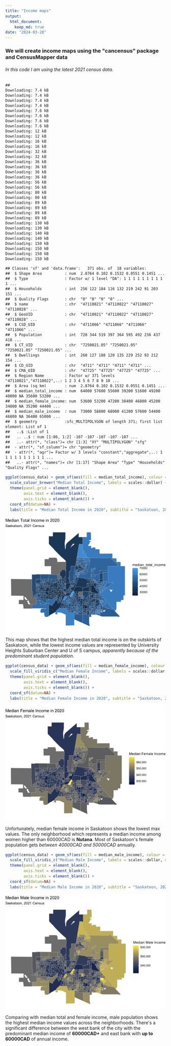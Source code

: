 ```yaml
---
title: "Income maps"
output: 
  html_document:
    keep_md: true
date: "2024-03-28"
---
```

### We will create income maps using the "cancensus" package and CensusMapper data
###### In this code I am using the latest 2021 census data.




```
## 
Downloading: 7.4 kB     
Downloading: 7.4 kB     
Downloading: 7.4 kB     
Downloading: 7.4 kB     
Downloading: 7.6 kB     
Downloading: 7.6 kB     
Downloading: 7.6 kB     
Downloading: 7.6 kB     
Downloading: 12 kB     
Downloading: 12 kB     
Downloading: 16 kB     
Downloading: 16 kB     
Downloading: 32 kB     
Downloading: 32 kB     
Downloading: 36 kB     
Downloading: 36 kB     
Downloading: 36 kB     
Downloading: 36 kB     
Downloading: 56 kB     
Downloading: 56 kB     
Downloading: 80 kB     
Downloading: 80 kB     
Downloading: 89 kB     
Downloading: 89 kB     
Downloading: 89 kB     
Downloading: 89 kB     
Downloading: 130 kB     
Downloading: 130 kB     
Downloading: 140 kB     
Downloading: 140 kB     
Downloading: 150 kB     
Downloading: 150 kB     
Downloading: 150 kB     
Downloading: 150 kB
```

```
## Classes 'sf' and 'data.frame':	371 obs. of  18 variables:
##  $ Shape Area          : num  2.8764 0.102 0.1532 0.0551 0.1451 ...
##  $ Type                : Factor w/ 1 level "DA": 1 1 1 1 1 1 1 1 1 1 ...
##  $ Households          : int  256 122 184 116 132 219 242 91 203 151 ...
##  $ Quality Flags       : chr  "0" "0" "0" "0" ...
##  $ name                : chr  "47110021" "47110022" "47110027" "47110028" ...
##  $ GeoUID              : chr  "47110021" "47110022" "47110027" "47110028" ...
##  $ CSD_UID             : chr  "4711066" "4711066" "4711066" "4711066" ...
##  $ Population          : int  720 344 519 397 364 595 492 236 437 418 ...
##  $ CT_UID              : chr  "7250021.05" "7250021.05" "7250021.05" "7250021.05" ...
##  $ Dwellings           : int  260 127 188 120 135 229 252 93 212 154 ...
##  $ CD_UID              : chr  "4711" "4711" "4711" "4711" ...
##  $ CMA_UID             : chr  "47725" "47725" "47725" "47725" ...
##  $ Region Name         : Factor w/ 371 levels "47110021","47110022",..: 1 2 3 4 5 6 7 8 9 10 ...
##  $ Area (sq km)        : num  2.8764 0.102 0.1532 0.0551 0.1451 ...
##  $ median_total_income : num  64000 57600 55600 39200 51600 49200 40000 NA 35600 53200 ...
##  $ median_female_income: num  53600 53200 47200 38400 46800 45200 34800 NA 35200 44400 ...
##  $ median_male_income  : num  73000 58800 68000 41200 57600 54400 46800 NA 36400 65000 ...
##  $ geometry            :sfc_MULTIPOLYGON of length 371; first list element: List of 1
##   ..$ :List of 1
##   .. ..$ : num [1:86, 1:2] -107 -107 -107 -107 -107 ...
##   ..- attr(*, "class")= chr [1:3] "XY" "MULTIPOLYGON" "sfg"
##  - attr(*, "sf_column")= chr "geometry"
##  - attr(*, "agr")= Factor w/ 3 levels "constant","aggregate",..: 1 1 1 1 1 1 1 1 1 1 ...
##   ..- attr(*, "names")= chr [1:17] "Shape Area" "Type" "Households" "Quality Flags" ...
```


```r
ggplot(census_data) + geom_sf(aes(fill = median_total_income), colour = "grey") +
  scale_colour_brewer("Median Total Income", labels = scales::dollar) + theme_void() +
  theme(panel.grid = element_blank(),
        axis.text = element_blank(),
        axis.ticks = element_blank()) + 
  coord_sf(datum=NA) +
  labs(title = "Median Total Income in 2020", subtitle = "Saskatoon, 2021 Census")
```

![](income_maps_files/figure-html/unnamed-chunk-2-1.png)<!-- -->

This map shows that the highest median total income is on the outskirts of Saskatoon, while the lowest income values are represented by University Heights Suburban Center and U of S campus, *apparently because of the predominant student population*.


```r
ggplot(census_data) + geom_sf(aes(fill = median_female_income), colour = "grey") +
  scale_fill_viridis_c("Median Female Income", labels = scales::dollar, option = "cividis") + theme_void() +
  theme(panel.grid = element_blank(),
        axis.text = element_blank(),
        axis.ticks = element_blank()) + 
  coord_sf(datum=NA) +
  labs(title = "Median Female Income in 2020", subtitle = "Saskatoon, 2021 Census")
```

![](income_maps_files/figure-html/unnamed-chunk-3-1.png)<!-- -->

Unfortunately, median female income in Saskatoon shows the lowest max values. The only neighborhood which represents a median income among women higher than 60000CAD is **Nutana**. Most of Saskatoon's female population gets *between 40000CAD and 50000CAD* annually.


```r
ggplot(census_data) + geom_sf(aes(fill = median_male_income), colour = "grey") +
  scale_fill_viridis_c("Median Male Income", labels = scales::dollar, option = "cividis") + theme_void() +
  theme(panel.grid = element_blank(),
        axis.text = element_blank(),
        axis.ticks = element_blank()) + 
  coord_sf(datum=NA) +
  labs(title = "Median Male Income in 2020", subtitle = "Saskatoon, 2021 Census")
```

![](income_maps_files/figure-html/unnamed-chunk-4-1.png)<!-- -->

Comparing with median total and female income, male population shows the highest median income values across the neighborhoods. 
There's a significant difference between the west bank of the city with the predominant median income of **60000CAD+** and east bank with **up to 60000CAD** of annual income. 
